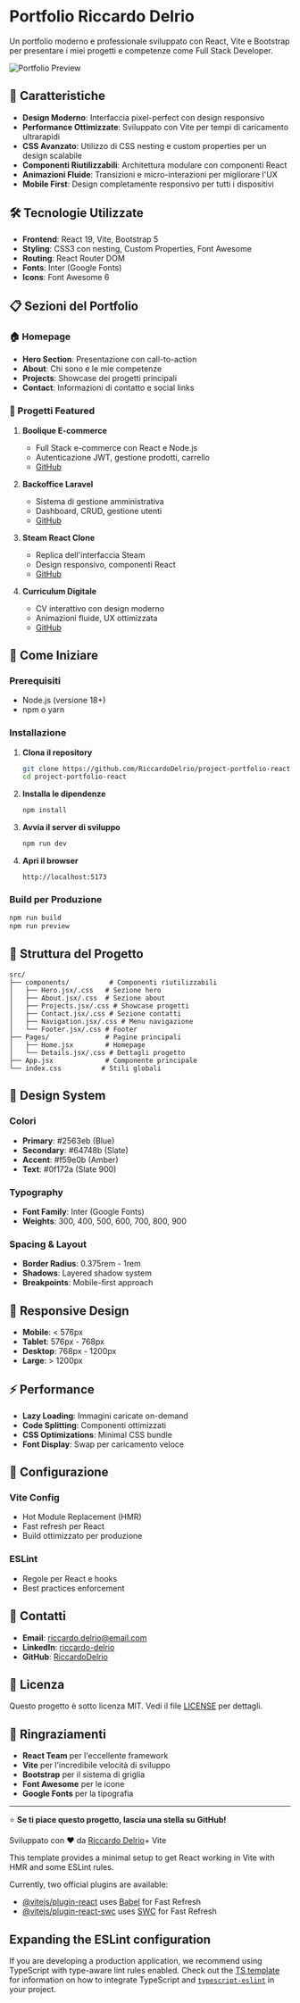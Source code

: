 # Portfolio Riccardo Delrio

Un portfolio moderno e professionale sviluppato con React, Vite e Bootstrap per presentare i miei progetti e competenze come Full Stack Developer.

![Portfolio Preview](https://via.placeholder.com/800x400/667eea/white?text=Portfolio+Preview)

## 🚀 Caratteristiche

- **Design Moderno**: Interfaccia pixel-perfect con design responsivo
- **Performance Ottimizzate**: Sviluppato con Vite per tempi di caricamento ultrarapidi
- **CSS Avanzato**: Utilizzo di CSS nesting e custom properties per un design scalabile
- **Componenti Riutilizzabili**: Architettura modulare con componenti React
- **Animazioni Fluide**: Transizioni e micro-interazioni per migliorare l'UX
- **Mobile First**: Design completamente responsivo per tutti i dispositivi

## 🛠️ Tecnologie Utilizzate

- **Frontend**: React 19, Vite, Bootstrap 5
- **Styling**: CSS3 con nesting, Custom Properties, Font Awesome
- **Routing**: React Router DOM
- **Fonts**: Inter (Google Fonts)
- **Icons**: Font Awesome 6

## 📋 Sezioni del Portfolio

### 🏠 Homepage
- **Hero Section**: Presentazione con call-to-action
- **About**: Chi sono e le mie competenze
- **Projects**: Showcase dei progetti principali
- **Contact**: Informazioni di contatto e social links

### 📂 Progetti Featured

1. **Boolique E-commerce**
   - Full Stack e-commerce con React e Node.js
   - Autenticazione JWT, gestione prodotti, carrello
   - [GitHub](https://github.com/RiccardoDelrio/Boolique-Ecommerce)

2. **Backoffice Laravel**
   - Sistema di gestione amministrativa
   - Dashboard, CRUD, gestione utenti
   - [GitHub](https://github.com/RiccardoDelrio/backoffice-laravel)

3. **Steam React Clone**
   - Replica dell'interfaccia Steam
   - Design responsivo, componenti React
   - [GitHub](https://github.com/RiccardoDelrio/steam-react)

4. **Curriculum Digitale**
   - CV interattivo con design moderno
   - Animazioni fluide, UX ottimizzata
   - [GitHub](https://github.com/RiccardoDelrio/curriculum)

## 🚀 Come Iniziare

### Prerequisiti
- Node.js (versione 18+)
- npm o yarn

### Installazione

1. **Clona il repository**
   ```bash
   git clone https://github.com/RiccardoDelrio/project-portfolio-react.git
   cd project-portfolio-react
   ```

2. **Installa le dipendenze**
   ```bash
   npm install
   ```

3. **Avvia il server di sviluppo**
   ```bash
   npm run dev
   ```

4. **Apri il browser**
   ```
   http://localhost:5173
   ```

### Build per Produzione

```bash
npm run build
npm run preview
```

## 📁 Struttura del Progetto

```
src/
├── components/          # Componenti riutilizzabili
│   ├── Hero.jsx/.css   # Sezione hero
│   ├── About.jsx/.css  # Sezione about
│   ├── Projects.jsx/.css # Showcase progetti
│   ├── Contact.jsx/.css # Sezione contatti
│   ├── Navigation.jsx/.css # Menu navigazione
│   └── Footer.jsx/.css # Footer
├── Pages/              # Pagine principali
│   ├── Home.jsx        # Homepage
│   └── Details.jsx/.css # Dettagli progetto
├── App.jsx             # Componente principale
└── index.css          # Stili globali
```

## 🎨 Design System

### Colori
- **Primary**: #2563eb (Blue)
- **Secondary**: #64748b (Slate)
- **Accent**: #f59e0b (Amber)
- **Text**: #0f172a (Slate 900)

### Typography
- **Font Family**: Inter (Google Fonts)
- **Weights**: 300, 400, 500, 600, 700, 800, 900

### Spacing & Layout
- **Border Radius**: 0.375rem - 1rem
- **Shadows**: Layered shadow system
- **Breakpoints**: Mobile-first approach

## 📱 Responsive Design

- **Mobile**: < 576px
- **Tablet**: 576px - 768px
- **Desktop**: 768px - 1200px
- **Large**: > 1200px

## ⚡ Performance

- **Lazy Loading**: Immagini caricate on-demand
- **Code Splitting**: Componenti ottimizzati
- **CSS Optimizations**: Minimal CSS bundle
- **Font Display**: Swap per caricamento veloce

## 🔧 Configurazione

### Vite Config
- Hot Module Replacement (HMR)
- Fast refresh per React
- Build ottimizzato per produzione

### ESLint
- Regole per React e hooks
- Best practices enforcement

## 📧 Contatti

- **Email**: riccardo.delrio@email.com
- **LinkedIn**: [riccardo-delrio](https://linkedin.com/in/riccardo-delrio)
- **GitHub**: [RiccardoDelrio](https://github.com/RiccardoDelrio)

## 📄 Licenza

Questo progetto è sotto licenza MIT. Vedi il file [LICENSE](LICENSE) per dettagli.

## 🙏 Ringraziamenti

- **React Team** per l'eccellente framework
- **Vite** per l'incredibile velocità di sviluppo
- **Bootstrap** per il sistema di griglia
- **Font Awesome** per le icone
- **Google Fonts** per la tipografia

---

⭐ **Se ti piace questo progetto, lascia una stella su GitHub!**

Sviluppato con ❤️ da [Riccardo Delrio](https://github.com/RiccardoDelrio)+ Vite

This template provides a minimal setup to get React working in Vite with HMR and some ESLint rules.

Currently, two official plugins are available:

- [@vitejs/plugin-react](https://github.com/vitejs/vite-plugin-react/blob/main/packages/plugin-react) uses [Babel](https://babeljs.io/) for Fast Refresh
- [@vitejs/plugin-react-swc](https://github.com/vitejs/vite-plugin-react/blob/main/packages/plugin-react-swc) uses [SWC](https://swc.rs/) for Fast Refresh

## Expanding the ESLint configuration

If you are developing a production application, we recommend using TypeScript with type-aware lint rules enabled. Check out the [TS template](https://github.com/vitejs/vite/tree/main/packages/create-vite/template-react-ts) for information on how to integrate TypeScript and [`typescript-eslint`](https://typescript-eslint.io) in your project.
